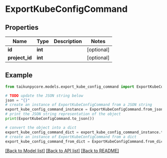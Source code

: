 # ExportKubeConfigCommand


## Properties

Name | Type | Description | Notes
------------ | ------------- | ------------- | -------------
**id** | **int** |  | [optional] 
**project_id** | **int** |  | [optional] 

## Example

```python
from taikunpycore.models.export_kube_config_command import ExportKubeConfigCommand

# TODO update the JSON string below
json = "{}"
# create an instance of ExportKubeConfigCommand from a JSON string
export_kube_config_command_instance = ExportKubeConfigCommand.from_json(json)
# print the JSON string representation of the object
print(ExportKubeConfigCommand.to_json())

# convert the object into a dict
export_kube_config_command_dict = export_kube_config_command_instance.to_dict()
# create an instance of ExportKubeConfigCommand from a dict
export_kube_config_command_from_dict = ExportKubeConfigCommand.from_dict(export_kube_config_command_dict)
```
[[Back to Model list]](../README.md#documentation-for-models) [[Back to API list]](../README.md#documentation-for-api-endpoints) [[Back to README]](../README.md)


